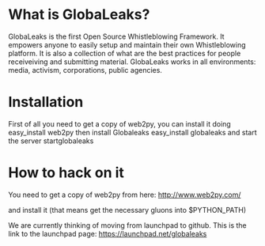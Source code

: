 # What is GlobaLeaks?
GlobaLeaks is the first Open Source Whistleblowing Framework.
It empowers anyone to easily setup and maintain their own Whistleblowing
platform. It is also a collection of what are the best practices for people
receiveiving and submitting material. GlobaLeaks works in all environments:
media, activism, corporations, public agencies.

# Installation
First of all you need to get a copy of web2py, you can install it doing
   easy_install web2py
then install Globaleaks
   easy_install globaleaks
and start the server
   startglobaleaks

# How to hack on it
You need to get a copy of web2py from
here: http://www.web2py.com/

and install it (that means get the necessary
gluons into $PYTHON_PATH)

We are currently thinking of moving from launchpad to
github. This is the link to the launchpad page: https://launchpad.net/globaleaks



